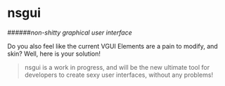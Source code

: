 # nsgui
######*non-shitty graphical user interface*

Do you also feel like the current VGUI Elements are a pain to modify, and skin? Well, here is your solution!

>nsgui is a work in progress, and will be the new ultimate tool for developers to create sexy user interfaces, without any problems!
